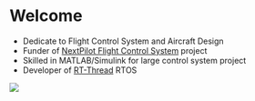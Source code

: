 # Welcome

* Dedicate to Flight Control System and Aircraft Design
* Funder of [NextPilot Flight Control System](https://github.com/nextpilot) project 
* Skilled in MATLAB/Simulink for large control system project
* Developer of [RT-Thread](https://github.com/RT-Thread/rt-thread) RTOS

![](https://github-readme-stats.vercel.app/api?username=Later-Comer)
